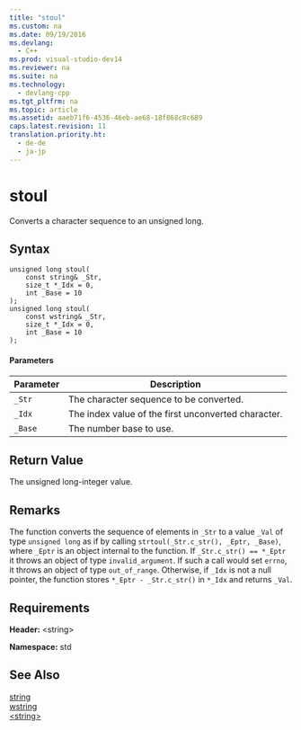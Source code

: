 ```yaml
---
title: "stoul"
ms.custom: na
ms.date: 09/19/2016
ms.devlang: 
  - C++
ms.prod: visual-studio-dev14
ms.reviewer: na
ms.suite: na
ms.technology: 
  - devlang-cpp
ms.tgt_pltfrm: na
ms.topic: article
ms.assetid: aaeb71f6-4536-46eb-ae68-18f868c8c689
caps.latest.revision: 11
translation.priority.ht: 
  - de-de
  - ja-jp
---
```

# stoul
Converts a character sequence to an unsigned long.  
  
## Syntax  
  
```  
unsigned long stoul(  
    const string& _Str,   
    size_t *_Idx = 0,  
    int _Base = 10  
);  
unsigned long stoul(  
    const wstring& _Str,   
    size_t *_Idx = 0,  
    int _Base = 10  
);  
```  
  
#### Parameters  
  
|Parameter|Description|  
|---------------|-----------------|  
|`_Str`|The character sequence to be converted.|  
|`_Idx`|The index value of the first unconverted character.|  
|`_Base`|The number base to use.|  
  
## Return Value  
 The unsigned long-integer value.  
  
## Remarks  
 The function converts the sequence of elements in `_Str` to a value `_Val` of type `unsigned long` as if by calling `strtoul(_Str.c_str(), _Eptr, _Base)`, where `_Eptr` is an object internal to the function. If `_Str.c_str() == *_Eptr` it throws an object of type `invalid_argument`. If such a call would set `errno`, it throws an object of type `out_of_range`. Otherwise, if `_Idx` is not a null pointer, the function stores `*_Eptr - _Str.c_str()` in `*_Idx` and returns `_Val`.  
  
## Requirements  
 **Header:** <string\>  
  
 **Namespace:** std  
  
## See Also  
 [string](../vs140/string--C---STL--string--.md)   
 [wstring](../vs140/wstring.md)   
 [<string\>](../vs140/-string-.md)